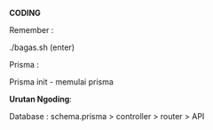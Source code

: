**CODING**

Remember :

./bagas.sh (enter)

Prisma :

Prisma init - memulai prisma



**Urutan Ngoding**:

Database : schema.prisma > controller > router > API

